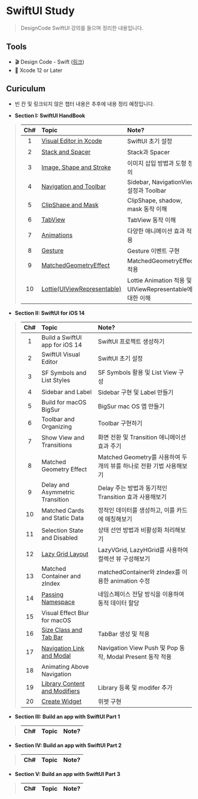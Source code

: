 # SwiftUI Study
> DesignCode SwiftUI 강의를 들으며 정리한 내용입니다.

## Tools
- 🎬 Design Code - Swift ([링크](https://designcode.io/courses))
- 🔨 Xcode 12 or Later

## Curiculum
- 빈 칸 및 링크되지 않은 챕터 내용은 추후에 내용 정리 예정입니다.

- **Section I: SwiftUI HandBook**
> Ch#|Topic|Note?
> :---:|:---|:---|
> 1| [Visual Editor in Xcode](https://github.com/97chos/SwiftUI-Basic/blob/065799c8f731ee262459746bafaafda04e0306b5/SwiftUI%20HandBook/Lectures/01_Visual%20Editor%20in%20Xcode/Visual%20Editor%20in%20Xcode.md) | SwiftUI 초기 설정
> 2| [Stack and Spacer](https://github.com/97chos/SwiftUI-Basic/blob/235ad877579e8440f098383348fd8fffcb7d48fc/SwiftUI%20HandBook/Lectures/02_Stack%20And%20Spacer/Stack%20And%20Spacer.md) | Stack과 Spacer
> 3| [Image, Shape and Stroke](https://github.com/97chos/SwiftUI-Basic/blob/61a93eea5ccccfc649b1de859f18268176d4da69/SwiftUI%20HandBook/Lectures/03_Image,%20Shape%20and%20Stroke/Image,%20Shape%20and%20Stroke.md) | 이미지 삽입 방법과 도형 정의
> 4| [Navigation and Toolbar](https://github.com/97chos/SwiftUI-Basic/blob/879c05bda72b849c3d77966b3dbe83c5b921f03b/SwiftUI%20HandBook/Lectures/04_NavigationVeiw%20and%20ToolBar/Navigation%20and%20Toolbar.md) | Sidebar, NavigationView 설정과 Toolbar 
> 5| [ClipShape and Mask](https://github.com/97chos/SwiftUI-Basic/blob/59384daec1c4b53267c46490d03151c7d125ff42/SwiftUI%20HandBook/Lectures/05_Clipshape,%20CornerRadius/Clipshape,%20Mask.md) | ClipShape, shadow, mask 동작 이해 
> 6| [TabView](https://github.com/97chos/SwiftUI-Basic/blob/1d54b419d34a4e5d1cb1f8756e3c0eca1d397030/SwiftUI%20HandBook/Lectures/06_TabView/TabView.md) | TabView 동작 이해
> 7| [Animations](https://github.com/97chos/SwiftUI-Basic/blob/94be251aedd71ff83719916507df4240cc29b172/SwiftUI%20HandBook/Lectures/07_Animations/Animations.md) | 다양한 애니메이션 효과 적용
> 8| [Gesture](https://github.com/97chos/SwiftUI-Basic/blob/5a46efb3bf8afe352eb9bd1d9973fa95fa99be45/SwiftUI%20HandBook/Lectures/08_Gesture/Gesture.md) | Gesture 이벤트 구현
> 9| [MatchedGeometryEffect](https://github.com/97chos/SwiftUI-Basic/blob/1437eb6825bb9c2f95101df90744437fd9331d20/SwiftUI%20HandBook/Lectures/09_MatchedGeometryEffect/MatchedGeometryEffect.md) | MatchedGeometryEffect 적용
> 10| [Lottie(UIViewRepresentable)](https://github.com/97chos/SwiftUI-Basic/blob/b258b13f0b1122cf080976011eead96c1fb1e6f5/SwiftUI%20HandBook/Lectures/10_Lottie/Lottie.md) | Lottie Animation 적용 및 UIViewRepresentable에 대한 이해

- **Section II: SwiftUI for iOS 14**
> Ch#|Topic|Note?
> :---:|:---|:---|
> 1| Build a SwiftUI app for iOS 14 | SwiftUI 프로젝트 생성하기
> 2| SwiftUI Visual Editor | SwiftUI 초기 설정
> 3| SF Symbols and List Styles | SF Symbols 활용 및 List View 구성
> 4| Sidebar and Label | Sidebar 구현 및 Label 만들기
> 5| Build for macOS BigSur | BigSur mac OS 앱 만들기
> 6| Toolbar and Organizing | Toolbar 구현하기
> 7| Show View and Transitions | 화면 전환 및 Transition 애니메이션 효과 주기
> 8| Matched Geometry Effect | Matched Geometry를 사용하여 두개의 뷰를 하나로 전환 기법 사용해보기
> 9| Delay and Asymmetric Transition | Delay 주는 방법과 동기적인 Transition 효과 사용해보기
> 10| Matched Cards and Static Data | 정적인 데이터를 생성하고, 이를 카드에 매칭해보기
> 11| Selection State and Disabled | 상태 선언 방법과 비활성화 처리해보기
> 12| [Lazy Grid Layout](https://github.com/97chos/SwiftUI----/blob/main/Lectures/Section1_SwiftUI%20for%20iOS%2014/12_Lazy%20Grid%20and%20Layout/Lazy%20Grid%20and%20Layout.md) | LazyVGrid, LazyHGrid를 사용하여 컬렉션 뷰 구성해보기
> 13| Matched Container and zIndex | matchedContainer와 zIndex를 이용한 animation 수정
> 14| [Passing Namespace](https://github.com/97chos/SwiftUI----/blob/fe8bfeb3c44d70ccf5345ad98d36f9520370d4e5/Lectures/Section1_SwiftUI%20for%20iOS%2014/14_Passing%20Namespace/Passing_Namespace.md) | 네임스페이스 전달 방식을 이용하여 동적 데이터 할당
> 15| Visual Effect Blur for macOS | 
> 16| [Size Class and Tab Bar](https://github.com/97chos/SwiftUI-Basic/blob/c09e89bc32c1771496a9b58a8203aaae7ce5a494/Lectures/Section1_SwiftUI%20for%20iOS%2014/16_Size%20Class%20and%20Tab%20Bar/Size%20Class%20and%20Tab%20Bar.md) | TabBar 생성 및 적용 
> 17| [Navigation Link and Modal](https://github.com/97chos/SwiftUI-Basic/blob/7b66bf4b9e47a72d832ab26bb41450f7d184c2ed/Lectures/Section1_SwiftUI%20for%20iOS%2014/17_Navigation%20Link%20and%20Modal/Navigation%20Link%20and%20Modal.md) | Navigation View Push 및 Pop 동작, Modal Present 동작 적용
> 18| Animating Above Navigation | 
> 19| [Library Content and Modifiers](https://github.com/97chos/SwiftUI-Basic/blob/fc17d8de4724b25ba2ac72751944888b75e6685f/Lectures/Section1_SwiftUI%20for%20iOS%2014/19_Library%20Content%20and%20Modifiers/Library%20Content%20and%20Modifiers.md) | Library 등록 및 modifer 추가 
> 20| [Create Widget](https://github.com/97chos/SwiftUI-Basic/blob/715cfc04e577e06fc295da62905b8585a1e91ec0/Lectures/Section1_SwiftUI%20for%20iOS%2014/20_Create%20Widget/Create%20Widget.md) | 위젯 구현 
> 

- **Section III: Build an app with SwiftUI Part 1**
> Ch#|Topic|Note?
> :---:|:---|:---|
> 
- **Section IV: Build an app with SwiftUI Part 2**
> Ch#|Topic|Note?
> :---:|:---|:---|

- **Section V: Build an app with SwiftUI Part 3**
> Ch#|Topic|Note?
> :---:|:---|:---|


